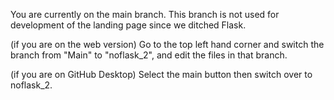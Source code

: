 You are currently on the main branch. This branch is not used for development of the landing page since we ditched Flask.

(if you are on the web version) Go to the top left hand corner and switch the branch from "Main" to "noflask_2", and edit the files in that branch.

(if you are on GitHub Desktop) Select the main button then switch over to noflask_2.
